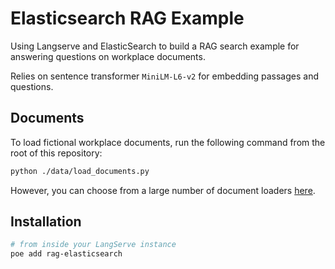# Elasticsearch RAG Example

Using Langserve and ElasticSearch to build a RAG search example for answering questions on workplace documents.

Relies on sentence transformer `MiniLM-L6-v2` for embedding passages and questions.

## Documents

To load fictional workplace documents, run the following command from the root of this repository:

```bash
python ./data/load_documents.py
```

However, you can choose from a large number of document loaders [here](https://python.langchain.com/docs/integrations/document_loaders).

## Installation

```bash
# from inside your LangServe instance
poe add rag-elasticsearch
```
